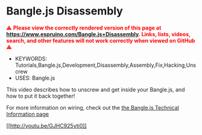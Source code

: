 <!--- Copyright (c) 2020 Gordon Williams, Pur3 Ltd. See the file LICENSE for copying permission. -->
Bangle.js Disassembly
==================

<span style="color:red">:warning: **Please view the correctly rendered version of this page at https://www.espruino.com/Bangle.js+Disassembly. Links, lists, videos, search, and other features will not work correctly when viewed on GitHub** :warning:</span>

* KEYWORDS: Tutorials,Bangle.js,Development,Disassembly,Assembly,Fix,Hacking,Unscrew
* USES: Bangle.js


This video describes how to unscrew and get inside your Bangle.js, and how to put it back together!

For more information on wiring, check out the [the Bangle.js Technical Information page](/Bangle.js+Technical)

[[http://youtu.be/GJHC925yti0]]

